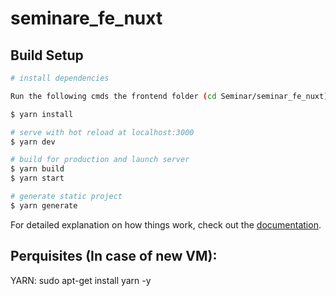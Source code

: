 # seminare_fe_nuxt

## Build Setup

```bash
# install dependencies

Run the following cmds the frontend folder (cd Seminar/seminar_fe_nuxt)

$ yarn install

# serve with hot reload at localhost:3000
$ yarn dev

# build for production and launch server
$ yarn build
$ yarn start

# generate static project
$ yarn generate
```

For detailed explanation on how things work, check out the [documentation](https://nuxtjs.org).

## Perquisites (In case of new VM):
YARN:  sudo apt-get install yarn -y
